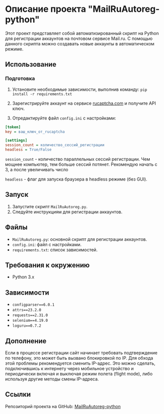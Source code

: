 # Описание проекта "MailRuAutoreg-python"

Этот проект представляет собой автоматизированный скрипт на Python для регистрации аккаунтов на почтовом сервисе
Mail.ru. С помощью данного скрипта можно создавать новые аккаунты в автоматическом режиме.

## Использование

### Подготовка

1. Установите необходимые зависимости, выполнив команду:
   `pip install -r requirements.txt`
2. Зарегистрируйте аккаунт на сервисе [rucaptcha.com](https://rucaptcha.com) и получите API ключ.

3. Отредактируйте файл `config.ini` с настройками:

```ini
[token]
key = ваш_ключ_от_rucaptcha

[settings]
session_count = количество_сессий_регистрации
headless = True/False
```

`session_count` - количество параллельных сессий регистрации. Чем мощнее компьютер, тем больше сессий потянет.
Рекомендую начать с 3, а после увеличивать число

`headless` - флаг для запуска браузера в headless режиме (без GUI).

## Запуск

1. Запустите скрипт `MailRuAutoreg.py`.
2. Следуйте инструкциям для регистрации аккаунтов.

## Файлы

- `MailRuAutoreg.py`: основной скрипт для регистрации аккаунтов.
- `config.ini`: файл с настройками.
- `requirements.txt`: список зависимостей.

## Требования к окружению

- Python 3.x

## Зависимости

- `configparser==6.0.1`
- `attrs==23.2.0`
- `requests==2.31.0`
- `selenium==4.19.0`
- `loguru==0.7.2`

## Дополнение

Если в процессе регистрации сайт начинает требовать подтверждение по телефону, это может быть вызвано блокировкой по IP.
Для обхода этой проблемы рекомендуется сменить IP-адрес. Это можно сделать, подключившись к интернету через мобильное
устройство и периодически включая и выключая режим полета (flight mode), либо используя другие методы смены IP-адреса.

## Ссылки

Репозиторий проекта на GitHub: [MailRuAutoreg-python](https://github.com/entreee/MailRuAutoreg-python)
